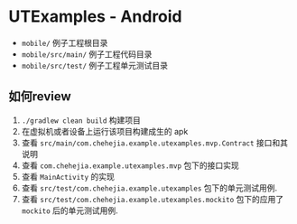 # UTExamples - Android


* `mobile/` 例子工程根目录
* `mobile/src/main/` 例子工程代码目录
* `mobile/src/test/` 例子工程单元测试目录



## 如何review

1. `./gradlew clean build` 构建项目
2. 在虚拟机或者设备上运行该项目构建成生的 apk
3. 查看 `src/main/com.chehejia.example.utexamples.mvp.Contract` 接口和其说明
4. 查看 `com.chehejia.example.utexamples.mvp` 包下的接口实现
5. 查看 `MainActivity` 的实现
6. 查看 `src/test/com.chehejia.example.utexamples` 包下的单元测试用例.
7. 查看 `src/test/com.chehejia.example.utexamples.mockito` 包下的应用了 `mockito` 后的单元测试用例.